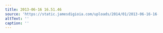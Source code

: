 ```yaml
---
title: 2013-06-16 16.51.46
source: 'https://static.jamesdigioia.com/uploads/2014/01/2013-06-16-16-51-46-scaled.jpg'
altText: ''
caption: ''
---
```


